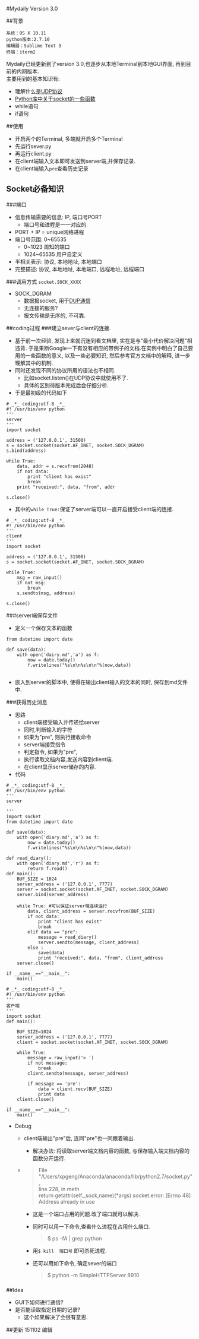 #Mydaily Version 3.0

##背景

    系统：OS X 10.11
    python版本:2.7.10
    编辑器：Sublime Text 3
    终端：iterm2


Mydaily已经更新到了version 3.0,也逐步从本地Terminal到本地GUI界面, 再到目前的内网版本.  
主要用到的基本知识有:  

- 理解什么是[UDP协议](https://en.wikipedia.org/wiki/User_Datagram_Protocol)  
- [Python库中关于socket的一些函数](https://docs.python.org/2.7/library/socket.html)
- while语句
- if语句

##使用
- 开启两个的Terminal, 多端就开启多个Terminal
- 先运行sever.py
- 再运行client.py
- 在client端输入文本即可发送到server端,并保存记录.
- 在client端输入`pre`查看历史记录

## Socket必备知识
###端口
- 信息传输需要的信息: IP, 端口号PORT
   - 端口号和进程是一一对应的.
- PORT + IP = unique网络进程
- 端口号范围: 0~65535
   - 0~1023 周知的端口
   - 1024~65535 用户自定义
- 半相关表示: 协议, 本地地址, 本地端口
- 完整描述: 协议, 本地地址, 本地端口, 远程地址, 远程端口


###调用方式
 `socket.SOCK_XXXX`
 
 - SOCK_DGRAM
    - 数据报socket, 用于[DUP通信]()
    - 无连接的服务?
    - 报文传输是无序的, 不可靠.

##coding过程
###建立sever与client的连接.
- 基于前一次经验, 发现上来就沉迷到看文档里, 实在是与"最小代价解决问题"相违背. 于是果断Google一下有没有相应的带例子的文档.在实例中明白了自己要用的一些函数的意义, 以及一些必要知识, 然后参考官方文档中的解释, 进一步理解其中的机制.
- 同时还发现不同的协议所用的语法也不相同.
   - 比如socket.listen()在UDP协议中就使用不了.
   - 具体的区别待版本完成后会仔细分析.
- 于是最初级的代码如下  

```  
# _*_ coding:utf-8 _*_
#! /usr/bin/env python
'''
server
'''
import socket  
  
address = ('127.0.0.1', 31500)  
s = socket.socket(socket.AF_INET, socket.SOCK_DGRAM)  
s.bind(address)  
  
while True:  
    data, addr = s.recvfrom(2048)  
    if not data:  
        print "client has exist"  
        break  
    print "received:", data, "from", addr  
  
s.close()  
``` 
- 其中的`while True:`保证了server端可以一直开启接受client端的连接.

```
# _*_ coding:utf-8 _*_
#! /usr/bin/env python
'''
client
'''
import socket  
  
address = ('127.0.0.1', 31500)  
s = socket.socket(socket.AF_INET, socket.SOCK_DGRAM)  
  
while True:  
    msg = raw_input()  
    if not msg:  
        break  
    s.sendto(msg, address)  
  
s.close()
```
###server端保存文件
- 定义一个保存文本的函数

```
from datetime import date

def save(data):
    with open('dairy.md','a') as f:
	    now = date.today()
	    f.writelines("%s\n\n%s\n\n"%(now,data)) 
	    
```
- 嵌入到server的脚本中, 使得在输出client输入的文本的同时, 保存到md文件中.

###获得历史消息
- 思路
   - client端接受输入并传递给server
   - 同时,判断输入的字符
   - 如果为"pre", 则执行接收命令
   - server端接受指令
   - 判定指令, 如果为"pre", 
   - 执行读取文档内容,发送内容到client端.
   - 在client显示server储存的内容.
- 代码

```
# _*_ coding:utf-8 _*_
#! /usr/bin/env python
'''
server

'''
import socket  
from datetime import date

def save(data):
    with open('diary.md','a') as f:
	    now = date.today()
	    f.writelines("%s\n\n%s\n\n"%(now,data)) 

def read_diary():
    with open('diary.md','r') as f:
        return f.read()
def main():
    BUF_SIZE = 1024  
    server_address = ('127.0.0.1', 7777)  
    server = socket.socket(socket.AF_INET, socket.SOCK_DGRAM)  
    server.bind(server_address)  
  
    while True: #可以保证server端连续运行 
        data, client_address = server.recvfrom(BUF_SIZE)  
        if not data:  
            print "client has exist"  
            break  
        elif data == "pre":        
            message = read_diary()
            server.sendto(message, client_address)    
        else :
            save(data)
            print "received:", data, "from", client_address    
    server.close()

if __name__=="__main__":
    main()  

``` 
```
# _*_ coding:utf-8 _*_
#! /usr/bin/env python
'''
客户端
'''
import socket  
def main():

    BUF_SIZE=1024  
    server_address = ('127.0.0.1', 7777)  
    client = socket.socket(socket.AF_INET, socket.SOCK_DGRAM)  
  
    while True:  
        message = raw_input('> ')  
        if not message:  
            break  
        client.sendto(message, server_address)  
    
        if message == 'pre':
    	    data = client.recv(BUF_SIZE)
    	    print data
    client.close()

if __name__=="__main__":
    main()  
```

- Debug
   - client端输出"pre"后, 连同"pre"也一同跟着输出.
      - 解决办法: 将读取server端文档内容的函数, 与保存输入端文档内容的函数分开运行.

   - > File "/Users/xpgeng/Anaconda/anaconda/lib/python2.7/socket.py",        
     > line 228, in meth  
     > return getattr(self._sock,name)(*args)
socket.error: [Errno 48] Address already in use  

       - 这是一个端口占用的问题.改了端口就可以解决.
       - 同时可以用一下命令,查看什么进程在占用什么端口.
        
          > $ ps -fA | grep python 
       
       - 用`$ kill  端口号` 即可杀死进程.
       - 还可以用如下命令, 确定sever的端口
          > $ python -m SimpleHTTPServer 8910
###


##Idea
- GUI下如何进行通信?
- 是否能读取指定日期的记录?
   - 这个如果解决了会很有意思.

##更新
151102  编辑 
